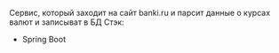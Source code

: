 Сервис, который заходит на сайт banki.ru и парсит данные о курсах валют и записыват в БД
Стэк:
 - Spring Boot